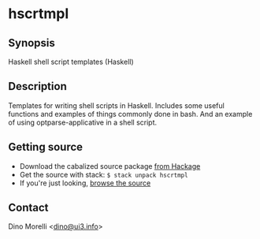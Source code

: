 # hscrtmpl


## Synopsis

Haskell shell script templates (Haskell)


## Description

Templates for writing shell scripts in Haskell. Includes some useful functions
and examples of things commonly done in bash. And an example of using
optparse-applicative in a shell script.


## Getting source

- Download the cabalized source package [from Hackage](http://hackage.haskell.org/package/hscrtmpl)
- Get the source with stack: `$ stack unpack hscrtmpl`
- If you're just looking, [browse the source](https://github.com/dino-/hscrtmpl)


## Contact

Dino Morelli <[dino@ui3.info](mailto:dino@ui3.info)>
